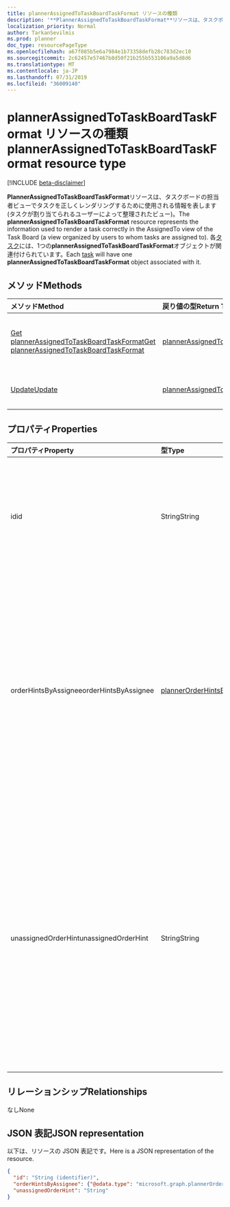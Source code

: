 ```yaml
---
title: plannerAssignedToTaskBoardTaskFormat リソースの種類
description: '**PlannerAssignedToTaskBoardTaskFormat**リソースは、タスクボードの担当者ビューでタスクを正しくレンダリングするために使用される情報を表します (タスクが割り当てられるユーザーによって整理されたビュー)。 各タスクには、1つの**plannerAssignedToTaskBoardTaskFormat**オブジェクトが関連付けられています。'
localization_priority: Normal
author: TarkanSevilmis
ms.prod: planner
doc_type: resourcePageType
ms.openlocfilehash: a67f085b5e6a7984e1b73358defb28c783d2ec10
ms.sourcegitcommit: 2c62457e57467b8d50f21b255b553106a9a5d8d6
ms.translationtype: MT
ms.contentlocale: ja-JP
ms.lasthandoff: 07/31/2019
ms.locfileid: "36009140"
---
```

# <a name="plannerassignedtotaskboardtaskformat-resource-type"></a><span data-ttu-id="8284f-104">plannerAssignedToTaskBoardTaskFormat リソースの種類</span><span class="sxs-lookup"><span data-stu-id="8284f-104">plannerAssignedToTaskBoardTaskFormat resource type</span></span>

[!INCLUDE [beta-disclaimer](../../includes/beta-disclaimer.md)]

<span data-ttu-id="8284f-105">**PlannerAssignedToTaskBoardTaskFormat**リソースは、タスクボードの担当者ビューでタスクを正しくレンダリングするために使用される情報を表します (タスクが割り当てられるユーザーによって整理されたビュー)。</span><span class="sxs-lookup"><span data-stu-id="8284f-105">The **plannerAssignedToTaskBoardTaskFormat** resource represents the information used to render a task correctly in the AssignedTo view of the Task Board (a view organized by users to whom tasks are assigned to).</span></span> <span data-ttu-id="8284f-106">各[タスク](plannertask.md)には、1つの**plannerAssignedToTaskBoardTaskFormat**オブジェクトが関連付けられています。</span><span class="sxs-lookup"><span data-stu-id="8284f-106">Each [task](plannertask.md) will have one **plannerAssignedToTaskBoardTaskFormat** object associated with it.</span></span>


## <a name="methods"></a><span data-ttu-id="8284f-107">メソッド</span><span class="sxs-lookup"><span data-stu-id="8284f-107">Methods</span></span>

| <span data-ttu-id="8284f-108">メソッド</span><span class="sxs-lookup"><span data-stu-id="8284f-108">Method</span></span>           | <span data-ttu-id="8284f-109">戻り値の型</span><span class="sxs-lookup"><span data-stu-id="8284f-109">Return Type</span></span>    |<span data-ttu-id="8284f-110">説明</span><span class="sxs-lookup"><span data-stu-id="8284f-110">Description</span></span>|
|:---------------|:--------|:----------|
|[<span data-ttu-id="8284f-111">Get plannerAssignedToTaskBoardTaskFormat</span><span class="sxs-lookup"><span data-stu-id="8284f-111">Get plannerAssignedToTaskBoardTaskFormat</span></span>](../api/plannerassignedtotaskboardtaskformat-get.md) | [<span data-ttu-id="8284f-112">plannerAssignedToTaskBoardTaskFormat</span><span class="sxs-lookup"><span data-stu-id="8284f-112">plannerAssignedToTaskBoardTaskFormat</span></span>](plannerassignedtotaskboardtaskformat.md) |<span data-ttu-id="8284f-113">**PlannerAssignedToTaskBoardTaskFormat**オブジェクトのプロパティとリレーションシップを読み取ります。</span><span class="sxs-lookup"><span data-stu-id="8284f-113">Read properties and relationships of **plannerAssignedToTaskBoardTaskFormat** object.</span></span>|
|[<span data-ttu-id="8284f-114">Update</span><span class="sxs-lookup"><span data-stu-id="8284f-114">Update</span></span>](../api/plannerassignedtotaskboardtaskformat-update.md) | [<span data-ttu-id="8284f-115">plannerAssignedToTaskBoardTaskFormat</span><span class="sxs-lookup"><span data-stu-id="8284f-115">plannerAssignedToTaskBoardTaskFormat</span></span>](plannerassignedtotaskboardtaskformat.md)  |<span data-ttu-id="8284f-116">**PlannerAssignedToTaskBoardTaskFormat**オブジェクトを更新します。</span><span class="sxs-lookup"><span data-stu-id="8284f-116">Update **plannerAssignedToTaskBoardTaskFormat** object.</span></span> |

## <a name="properties"></a><span data-ttu-id="8284f-117">プロパティ</span><span class="sxs-lookup"><span data-stu-id="8284f-117">Properties</span></span>
| <span data-ttu-id="8284f-118">プロパティ</span><span class="sxs-lookup"><span data-stu-id="8284f-118">Property</span></span>     | <span data-ttu-id="8284f-119">型</span><span class="sxs-lookup"><span data-stu-id="8284f-119">Type</span></span>   |<span data-ttu-id="8284f-120">説明</span><span class="sxs-lookup"><span data-stu-id="8284f-120">Description</span></span>|
|:---------------|:--------|:----------|
|<span data-ttu-id="8284f-121">id</span><span class="sxs-lookup"><span data-stu-id="8284f-121">id</span></span>|<span data-ttu-id="8284f-122">String</span><span class="sxs-lookup"><span data-stu-id="8284f-122">String</span></span>| <span data-ttu-id="8284f-123">読み取り専用です。</span><span class="sxs-lookup"><span data-stu-id="8284f-123">Read-only.</span></span> <span data-ttu-id="8284f-124">リソースの ID。</span><span class="sxs-lookup"><span data-stu-id="8284f-124">ID of the resource.</span></span> <span data-ttu-id="8284f-125">28 文字長で、大文字と小文字の区別があります。</span><span class="sxs-lookup"><span data-stu-id="8284f-125">It is 28 characters long and case-sensitive.</span></span> <span data-ttu-id="8284f-126">[書式検証](tasks-identifiers-disclaimer.md)はサービスによって行われます。</span><span class="sxs-lookup"><span data-stu-id="8284f-126">[Format validation](tasks-identifiers-disclaimer.md) is done on the service.</span></span>|
|<span data-ttu-id="8284f-127">orderHintsByAssignee</span><span class="sxs-lookup"><span data-stu-id="8284f-127">orderHintsByAssignee</span></span>|[<span data-ttu-id="8284f-128">plannerOrderHintsByAssignee</span><span class="sxs-lookup"><span data-stu-id="8284f-128">plannerOrderHintsByAssignee</span></span>](plannerorderhintsbyassignee.md)|<span data-ttu-id="8284f-p104">タスク ボードの AssignedTo ビューでのタスクの順序付けに使用するヒントのディクショナリ。各エントリのキーは、タスクが割り当てられているユーザーのいずれかであり、値は順序のヒントです。それぞれの値の形式は[ここ](planner-order-hint-format.md)で説明するとおり定義されます。</span><span class="sxs-lookup"><span data-stu-id="8284f-p104">Dictionary of hints used to order tasks on the AssignedTo view of the Task Board. The key of each entry is one of the users the task is assigned to and the value is the order hint. The format of each value is defined as outlined [here](planner-order-hint-format.md).</span></span>|
|<span data-ttu-id="8284f-132">unassignedOrderHint</span><span class="sxs-lookup"><span data-stu-id="8284f-132">unassignedOrderHint</span></span>|<span data-ttu-id="8284f-133">String</span><span class="sxs-lookup"><span data-stu-id="8284f-133">String</span></span>|<span data-ttu-id="8284f-p105">タスクが誰にも割り当てられていない場合、または orderHintsByAssignee ディクショナリに、タスクが割り当てられているユーザーのヒントの順序が指定されない場合に、タスク ボードの AssignedTo ビューでのタスクの順序付けに使用するヒントの値。形式は[ここ](planner-order-hint-format.md)の説明に従って定義されます。</span><span class="sxs-lookup"><span data-stu-id="8284f-p105">Hint value used to order the task on the AssignedTo view of the Task Board when the task is not assigned to anyone, or if the orderHintsByAssignee dictionary does not provide an order hint for the user the task is assigned to. The format is defined as outlined [here](planner-order-hint-format.md).</span></span>|

## <a name="relationships"></a><span data-ttu-id="8284f-136">リレーションシップ</span><span class="sxs-lookup"><span data-stu-id="8284f-136">Relationships</span></span>
<span data-ttu-id="8284f-137">なし</span><span class="sxs-lookup"><span data-stu-id="8284f-137">None</span></span>


## <a name="json-representation"></a><span data-ttu-id="8284f-138">JSON 表記</span><span class="sxs-lookup"><span data-stu-id="8284f-138">JSON representation</span></span>
<span data-ttu-id="8284f-139">以下は、リソースの JSON 表記です。</span><span class="sxs-lookup"><span data-stu-id="8284f-139">Here is a JSON representation of the resource.</span></span>

<!-- {
  "blockType": "resource",
  "optionalProperties": [

  ],
  "@odata.type": "microsoft.graph.plannerAssignedToTaskBoardTaskFormat"
}-->

```json
{
  "id": "String (identifier)",
  "orderHintsByAssignee": {"@odata.type": "microsoft.graph.plannerOrderHintsByAssignee"},
  "unassignedOrderHint": "String"
}

```

<!-- uuid: 8fcb5dbc-d5aa-4681-8e31-b001d5168d79
2015-10-25 14:57:30 UTC -->
<!--
{
  "type": "#page.annotation",
  "description": "plannerAssignedToTaskBoardTaskFormat resource",
  "keywords": "",
  "section": "documentation",
  "tocPath": "",
  "suppressions": []
}
-->
